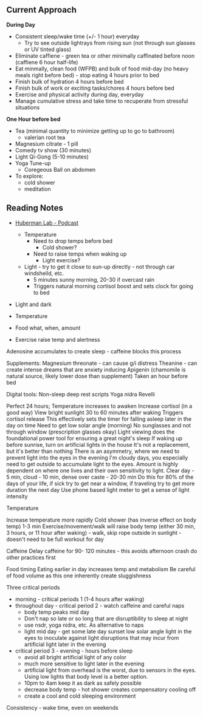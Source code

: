 ## Current Approach
**During Day**
- Consistent sleep/wake time (+/- 1 hour) everyday
  - Try to see outside lightrays from rising sun (not through sun glasses or UV tinted glass)  
- Eliminate caffiene - green tea or other minimally caffinated before noon (caffiene 6 hour half-life)
- Eat minmally, clean food (WFPB) and bulk of food mid-day (no heavy meals right before bed) - stop eating 4 hours prior to bed
- Finish bulk of hydration 4 hours before bed
- Finish bulk of work or exciting tasks/chores 4 hours before bed
- Exercise and physical activity during day, everyday
- Manage cumulative stress and take time to recuperate from stressful situations

**One Hour before bed**
- Tea (minimal quantity to minimize getting up to go to bathroom)
  - valerian root tea 
- Magnesium citrate - 1 pill 
- Comedy tv show (30 minutes) 
- Light Qi-Gong (5-10 minutes)
- Yoga Tune-up  
  - Coregeous Ball on abdomen 
- To explore:
  - cold shower
  - meditation 

## Reading Notes
- [Huberman Lab - Podcast](https://hubermanlab.com/sleep-toolkit-tools-for-optimizing-sleep-and-sleep-wake-timing/)
  - Temperature
    - Need to drop temps before bed
      - Cold shower? 
    - Need to raise temps when waking up 
      - Light exercise?
  - Light - try to get it close to sun-up directly - not through car windsheild, etc. 
    -  5 minutes sunny morning, 20-30 if overcast rain
    -  Triggers natural morning cortisol boost and sets clock for going to bed

- Light and dark
- Temperature
- Food what, when, amount
- Exercise raise temp and alertness

Adenosine accumulates to create sleep  - caffeine blocks this process


Supplements:
Magnesium threonate - can cause g/i distress
Theanine - can create intense dreams that are anxiety inducing
Apigenin (chamomile is natural source, likely lower dose than supplement)
Taken an hour before bed

Digital tools:
Non-sleep deep rest scripts
Yoga nidra
Revelli


Perfect 24 hours;
Temperature increases to awaken
Increase cortisol (in a good way)
View bright sunlight 30 to 60 minutes after waking
  Triggers cortisol release
  This effectively sets the timer for falling asleep later in the day on time
  Need to get low solar angle (morning)
  No sunglasses and not through window (prescription glasses okay)
  Light viewing does the foundational power tool for ensuring a great night's sleep
  If waking up before sunrise, turn on artificial lights in the house
    It's not a replacement, but it's better than nothing
  There is an asymmetry, where we need to prevent light into the eyes in the evening
  I'm cloudy days, you especially need to get outside to accumulate light to the eyes. Amount is highly dependent on where one lives and their own sensitivity to light.
  Clear day - 5 min, cloud - 10 min, dense over caste - 20-30 min
  Do this for 80% of the days of your life, if sick try to get near a window, if traveling try to get more duration the next day
  Use phone based light meter to get a sense of light intensity


Temperature

Increase temperature more rapidly
  Cold shower (has inverse effect on body temp) 1-3 min
  Exercise/movement/walk will raise body temp (either 30 min, 3 hours, or 11 hour after waking)
    - walk, skip rope outside in sunlight 
    - doesn't need to be full workout for day


Caffeine
Delay caffeine for 90- 120 minutes - this avoids afternoon crash
do other practices first


Food timing
Eating earlier in day increases temp and metabolism
Be careful of food volume as this one inherently create sluggishness


Three critical periods 
- morning - critical periods 1 (1-4 hours after waking)
- throughout day - critical period 2 - watch caffeine and careful naps
  - body temp peaks mid day
  - Don't nap so late or so long that are disruptibility to sleep at night
  - use nsdr, yoga nidra, etc. As alternative to naps
  - light mid day - get some late day sunset low solar angle light in the eyes to inoculate against light disruptions that may incur from artificial light later in the evening
- critical period 3 - evening - hours before sleep 
  -  avoid all bright artificial light of any color
  -  much more sensitive to light later in the evening
  -  artificial light from overhead is the worst, due to sensors in the eyes. Using low lights that body level is a better option.
  -  10pm to 4am keep it as dark as safely possible 
  -  decrease body temp - hot shower creates compensatory cooling off
  -  create a cool and cold sleeping environment

Consistency - wake time, even on weekends


